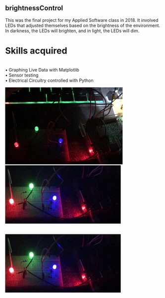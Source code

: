 ## brightnessControl

This was the final project for my Applied Software class in 2018. 
It involved LEDs that adjusted themselves based on the brightness of the environment. 
In darkness, the LEDs will brighten, and in light, the LEDs will dim.

# Skills acquired
</br>• Graphing Live Data with Matplotlib
</br>• Sensor testing
</br>• Electrical Circuitry controlled with Python 

![Shining Light on LDR](https://raw.githubusercontent.com/wmmcguire/brightnessControl/master/ledbright1.PNG)
![Absence of Light on LDR](https://raw.githubusercontent.com/wmmcguire/brightnessControl/master/ledbright2.PNG)

</br>![Graph of LDR data](https://raw.githubusercontent.com/wmmcguire/brightnessControl/master/ledbright2.PNG)

